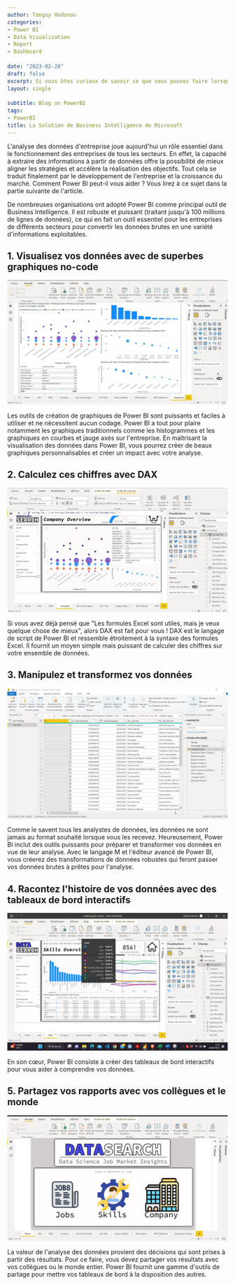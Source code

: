```yaml
---
author: Tanguy Hodonou
categories:
- Power BI
- Data Visualization
- Report
- Dashboard

date: "2023-02-28"
draft: false
excerpt: Si vous êtes curieux de savoir ce que vous pouvez faire lorsque vous maîtrisez Power BI lisez le post qui suit.
layout: single

subtitle: Blog on PowerBI
tags:
- PowerBI
title: La Solution de Business Intelligence de Microsoft
---
```


L'analyse des données d'entreprise joue aujourd'hui un rôle essentiel dans le fonctionnement des entreprises de tous les secteurs. En effet, la capacité à extraire des informations à partir de données offre la possibilité de mieux aligner les stratégies et accélère la réalisation des objectifs. Tout cela se traduit finalement par le développement de l'entreprise et la croissance du marché. Comment Power BI peut-il vous aider ? Vous lirez à ce sujet dans la partie suivante de l'article.

De nombreuses organisations ont adopté Power BI comme principal outil de Business Intelligence. Il est robuste et puissant (traitant jusqu'à 100 millions de lignes de données), ce qui en fait un outil essentiel pour les entreprises de différents secteurs pour convertir les données brutes en une variété d'informations exploitables.

## 1.	Visualisez vos données avec de superbes graphiques no-code
![Visualization](Visualization.jpg)

Les outils de création de graphiques de Power BI sont puissants et faciles à utiliser et ne nécessitent aucun codage. Power BI a tout pour plaire notamment les graphiques traditionnels comme les histogrammes et les graphiques en courbes et jauge axés sur l'entreprise. En maîtrisant la visualisation des données dans Power BI, vous pourrez créer de beaux graphiques personnalisables et créer un impact avec votre analyse.

## 2.	Calculez ces chiffres avec DAX
![DAX](DAX.jpg)

Si vous avez déjà pensé que "Les formules Excel sont utiles, mais je veux quelque chose de mieux", alors DAX est fait pour vous ! DAX est le langage de script de Power BI et ressemble étroitement à la syntaxe des formules Excel. Il fournit un moyen simple mais puissant de calculer des chiffres sur votre ensemble de données.


## 3.	Manipulez et transformez vos données
![Transformez avec M](Transform.jpg)

Comme le savent tous les analystes de données, les données ne sont jamais au format souhaité lorsque vous les recevez. Heureusement, Power BI inclut des outils puissants pour préparer et transformer vos données en vue de leur analyse. Avec le langage M et l'éditeur avancé de Power BI, vous créerez des transformations de données robustes qui feront passer vos données brutes à prêtes pour l'analyse.

## 4.	Racontez l'histoire de vos données avec des tableaux de bord interactifs
![Tableau Interactif](interactiveDashborb.png)

En son cœur, Power BI consiste à créer des tableaux de bord interactifs pour vous aider à comprendre vos données.

## 5.	Partagez vos rapports avec vos collègues et le monde
![shareReport](shareReport.jpg)

La valeur de l'analyse des données provient des décisions qui sont prises à partir des résultats. Pour ce faire, vous devez partager vos résultats avec vos collègues ou le monde entier. Power BI fournit une gamme d'outils de partage pour mettre vos tableaux de bord à la disposition des autres. 


